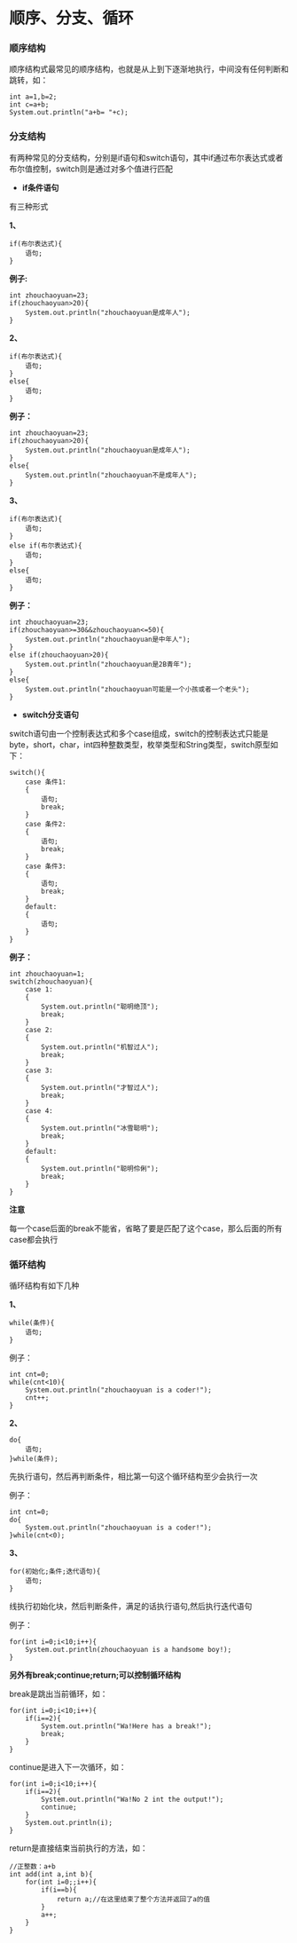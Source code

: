 # 顺序、分支、循环

### 顺序结构

顺序结构式最常见的顺序结构，也就是从上到下逐渐地执行，中间没有任何判断和跳转，如：

    int a=1,b=2;
    int c=a+b;
    System.out.println("a+b= "+c);

### 分支结构

有两种常见的分支结构，分别是if语句和switch语句，其中if通过布尔表达式或者布尔值控制，switch则是通过对多个值进行匹配

- **if条件语句**

有三种形式

**1、**

    if(布尔表达式){
    	语句;
    }

**例子:**


    int zhouchaoyuan=23;
    if(zhouchaoyuan>20){
    	System.out.println("zhouchaoyuan是成年人");
    }

**2、**

    if(布尔表达式){
    	语句;
    }
    else{
    	语句;
    }

**例子：**

    int zhouchaoyuan=23;
    if(zhouchaoyuan>20){
    	System.out.println("zhouchaoyuan是成年人");
    }
	else{
		System.out.println("zhouchaoyuan不是成年人");
	}

**3、**

    if(布尔表达式){
    	语句;
    }
    else if(布尔表达式){
    	语句;
    }
    else{
    	语句;
    }


**例子：**

    int zhouchaoyuan=23;
    if(zhouchaoyuan>=30&&zhouchaoyuan<=50){
    	System.out.println("zhouchaoyuan是中年人");
    }
	else if(zhouchaoyuan>20){
		System.out.println("zhouchaoyuan是2B青年");
	}
	else{
		System.out.println("zhouchaoyuan可能是一个小孩或者一个老头");
	}

- **switch分支语句**

switch语句由一个控制表达式和多个case组成，switch的控制表达式只能是byte，short，char，int四种整数类型，枚举类型和String类型，switch原型如下：

	switch(){
		case 条件1:
		{
			语句;
			break;
		}
		case 条件2:
		{
			语句;
			break;
		}
		case 条件3:
		{
			语句;
			break;
		}
		default:
		{
			语句;
		}
	}

**例子：**

	int zhouchaoyuan=1;
	switch(zhouchaoyuan){
		case 1:
		{
			System.out.println("聪明绝顶");
			break;
		}
		case 2:
		{
			System.out.println("机智过人");
			break;
		}
		case 3:
		{
			System.out.println("才智过人");
			break;
		}
		case 4:
		{
			System.out.println("冰雪聪明");
			break;
		}
		default:
		{
			System.out.println("聪明伶俐");
			break;
		}
	}

**注意**

每一个case后面的break不能省，省略了要是匹配了这个case，那么后面的所有case都会执行

### 循环结构

循环结构有如下几种

**1、**

	while(条件){
		语句;
	}

例子：

	int cnt=0;
	while(cnt<10){
		System.out.println("zhouchaoyuan is a coder!");
		cnt++;
	}

**2、**

	do{
		语句;
	}while(条件);

先执行语句，然后再判断条件，相比第一句这个循环结构至少会执行一次

例子：

	int cnt=0;
	do{
		System.out.println("zhouchaoyuan is a coder!");
	}while(cnt<0);

**3、**

	for(初始化;条件;迭代语句){
		语句;
	}

线执行初始化块，然后判断条件，满足的话执行语句,然后执行迭代语句

例子：

	for(int i=0;i<10;i++){
		System.out.println(zhouchaoyuan is a handsome boy!);
	}

**另外有break;continue;return;可以控制循环结构**

break是跳出当前循环，如：

	for(int i=0;i<10;i++){
		if(i==2){
			System.out.println("Wa!Here has a break!");
			break;
		}
	}

continue是进入下一次循环，如：

	for(int i=0;i<10;i++){
		if(i==2){
			System.out.println("Wa!No 2 int the output!");
			continue;
		}
		System.out.println(i);
	}

return是直接结束当前执行的方法，如：

	//正整数：a+b
	int add(int a,int b){
		for(int i=0;;i++){
			if(i==b){
				return a;//在这里结束了整个方法并返回了a的值
			}
			a++;
		}
	}


